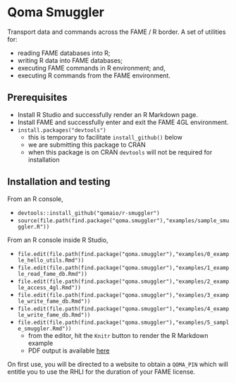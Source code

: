 # Qoma Smuggler

Transport data and commands across the FAME / R border.
    A set of utilities for: 
    
* reading FAME databases into R; 
* writing R data into FAME databases; 
* executing FAME commands in R environment; and, 
* executing R commands from the FAME environment.

## Prerequisites

* Install R Studio and successfully render an R Markdown page.
* Install FAME and successfully enter and exit the FAME 4GL environment.
* `install.packages("devtools")`
    * this is temporary to facilitate `install_github()` below
    * we are submitting this package to CRAN
    * when this package is on CRAN `devtools` will not be required for installation
    
## Installation and testing

From an R console,

* `devtools::install_github("qomaio/r-smuggler")`
* `source(file.path(find.package("qoma.smuggler"),"examples/sample_smuggler.R"))`

From an R console inside R Studio,

* `file.edit(file.path(find.package("qoma.smuggler"),"examples/0_example_hello_utils.Rmd"))`
* `file.edit(file.path(find.package("qoma.smuggler"),"examples/1_example_read_fame_db.Rmd"))`
* `file.edit(file.path(find.package("qoma.smuggler"),"examples/2_example_access_4gl.Rmd"))`
* `file.edit(file.path(find.package("qoma.smuggler"),"examples/3_example_write_fame_db.Rmd"))`
* `file.edit(file.path(find.package("qoma.smuggler"),"examples/4_example_write_fame_db.Rmd"))`
* `file.edit(file.path(find.package("qoma.smuggler"),"examples/5_sample_smuggler.Rmd"))`
    * from the editor, hit the `Knitr` button to render the R Markdown example
    * PDF output is available [here](inst/examples)

On first use, you will be directed to a website to obtain a `QOMA_PIN` which will entitle you to use the RHLI for the duration of your FAME license.

